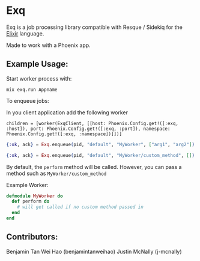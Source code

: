 # Exq

Exq is a job processing library compatible with Resque / Sidekiq for the [Elixir](http://elixir-lang.org) language.

Made to work with a Phoenix app.

## Example Usage:

Start worker process with:

`mix exq.run Appname`

To enqueue jobs:

In you client application add the following worker

```
children = [worker(ExqClient, [[host: Phoenix.Config.get!([:exq, :host]), port: Phoenix.Config.get!([:exq, :port]), namespace: Phoenix.Config.get!([:exq, :namespace])]])]
```

```elixir
{:ok, ack} = Exq.enqueue(pid, "default", "MyWorker", ["arg1", "arg2"])

{:ok, ack} = Exq.enqueue(pid, "default", "MyWorker/custom_method", [])
```

By default, the `perform` method will be called.  However, you can pass a method such as `MyWorker/custom_method`

Example Worker:
```elixir
defmodule MyWorker do
  def perform do
    # will get called if no custom method passed in
  end
end
```

## Contributors:

Benjamin Tan Wei Hao (benjamintanweihao)
Justin McNally  (j-mcnally)
